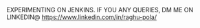 EXPERIMENTING ON JENKINS. IF YOU ANY QUERIES, DM ME ON LINKEDIN@ https://www.linkedin.com/in/raghu-pola/
